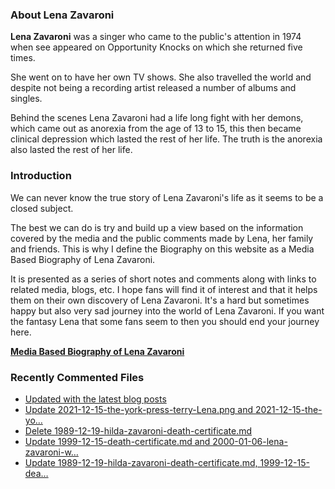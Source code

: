 ### About Lena Zavaroni

<p><strong>Lena Zavaroni</strong> was a singer who came to the public's attention in 1974 when see appeared on Opportunity Knocks on which she returned five times.</p>

<p>She went on to have her own TV shows. She also travelled the world and despite not being a recording artist released a number of albums and singles.</p>

<p>Behind the scenes Lena Zavaroni had a life long fight with her demons, which came out as anorexia from the age of 13 to 15, this then became clinical depression which lasted the rest of her life. The truth is the anorexia also lasted the rest of her life.</p>

### Introduction

<p>We can never know the true story of Lena Zavaroni's life as it seems to be a closed subject.</p>

<p>The best we can do is try and build up a view based on the information covered by the media and the public comments made by Lena, her family and friends. This is why I define the Biography on this website as a Media Based Biography of Lena Zavaroni.</p>

<p>It is presented as a series of short notes and comments along with links to related media, blogs, etc. I hope fans will find it of interest and that it helps them on their own discovery of Lena Zavaroni. It's a hard but sometimes happy but also very sad journey into the world of Lena Zavaroni. If you want the fantasy Lena that some fans seem to then you should end your journey here.</p>

<a href="https://fanzoflenazavaroni.github.io/biography/lena-zavaroni/"><strong>Media Based Biography of Lena Zavaroni</strong></a>

### Recently Commented Files

<!-- BLOG-POST-LIST:START -->
- [Updated with the latest blog posts](https://github.com/FanzOfLenaZavaroni/fanzoflenazavaroni.github.io/commit/aac3ad2facce1b73772d57c8e81370057b51812b)
- [Update 2021-12-15-the-york-press-terry-Lena.png and 2021-12-15-the-yo…](https://github.com/FanzOfLenaZavaroni/fanzoflenazavaroni.github.io/commit/5b91549bddc04d9b70bc933b34396646f0bf09c7)
- [Delete 1989-12-19-hilda-zavaroni-death-certificate.md](https://github.com/FanzOfLenaZavaroni/fanzoflenazavaroni.github.io/commit/c76b4acfd10df0a4f5c952a437b2d603cbf3e918)
- [Update 1999-12-15-death-certificate.md and 2000-01-06-lena-zavaroni-w…](https://github.com/FanzOfLenaZavaroni/fanzoflenazavaroni.github.io/commit/a111b77f3eee457baaf9f7e4ecaa7fe7a39a53c6)
- [Update 1989-12-19-hilda-zavaroni-death-certificate.md, 1999-12-15-dea…](https://github.com/FanzOfLenaZavaroni/fanzoflenazavaroni.github.io/commit/91bf8fe7b0cef83e3088723e0ffbd20b88009e96)
<!-- BLOG-POST-LIST:END -->
